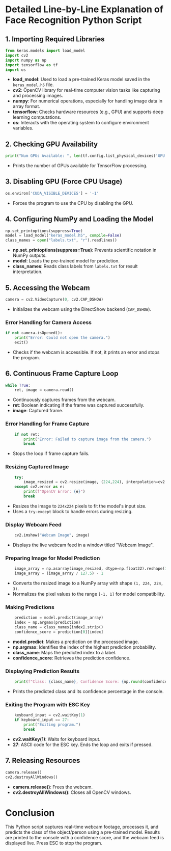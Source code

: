 # Detailed Line-by-Line Explanation of Face Recognition Python Script

## 1. Importing Required Libraries
```python
from keras.models import load_model
import cv2
import numpy as np
import tensorflow as tf
import os
```
- **load_model**: Used to load a pre-trained Keras model saved in the `keras_model.h5` file.
- **cv2**: OpenCV library for real-time computer vision tasks like capturing and processing images.
- **numpy**: For numerical operations, especially for handling image data in array format.
- **tensorflow**: Checks hardware resources (e.g., GPU) and supports deep learning computations.
- **os**: Interacts with the operating system to configure environment variables.

## 2. Checking GPU Availability
```python
print("Num GPUs Available: ", len(tf.config.list_physical_devices('GPU')))
```
- Prints the number of GPUs available for TensorFlow processing.

## 3. Disabling GPU (Force CPU Usage)
```python
os.environ['CUDA_VISIBLE_DEVICES'] = '-1'
```
- Forces the program to use the CPU by disabling the GPU.

## 4. Configuring NumPy and Loading the Model
```python
np.set_printoptions(suppress=True)
model = load_model("keras_model.h5", compile=False)
class_names = open("labels.txt", "r").readlines()
```
- **np.set_printoptions(suppress=True)**: Prevents scientific notation in NumPy outputs.
- **model**: Loads the pre-trained model for prediction.
- **class_names**: Reads class labels from `labels.txt` for result interpretation.

## 5. Accessing the Webcam
```python
camera = cv2.VideoCapture(0, cv2.CAP_DSHOW)
```
- Initializes the webcam using the DirectShow backend (`CAP_DSHOW`).

### Error Handling for Camera Access
```python
if not camera.isOpened():
    print("Error: Could not open the camera.")
    exit()
```
- Checks if the webcam is accessible. If not, it prints an error and stops the program.

## 6. Continuous Frame Capture Loop
```python
while True:
    ret, image = camera.read()
```
- Continuously captures frames from the webcam.
- **ret**: Boolean indicating if the frame was captured successfully.
- **image**: Captured frame.

### Error Handling for Frame Capture
```python
    if not ret:
        print("Error: Failed to capture image from the camera.")
        break
```
- Stops the loop if frame capture fails.

### Resizing Captured Image
```python
    try:
        image_resized = cv2.resize(image, (224,224), interpolation=cv2.INTER_AREA)
    except cv2.error as e:
        print(f"OpenCV Error: {e}")
        break
```
- Resizes the image to `224x224` pixels to fit the model's input size.
- Uses a `try-except` block to handle errors during resizing.

### Display Webcam Feed
```python
    cv2.imshow("Webcam Image", image)
```
- Displays the live webcam feed in a window titled "Webcam Image".

### Preparing Image for Model Prediction
```python
    image_array = np.asarray(image_resized, dtype=np.float32).reshape(1, 224, 224, 3)
    image_array = (image_array / 127.5) - 1
```
- Converts the resized image to a NumPy array with shape `(1, 224, 224, 3)`.
- Normalizes the pixel values to the range `[-1, 1]` for model compatibility.

### Making Predictions
```python
    prediction = model.predict(image_array)
    index = np.argmax(prediction)
    class_name = class_names[index].strip()
    confidence_score = prediction[0][index]
```
- **model.predict**: Makes a prediction on the processed image.
- **np.argmax**: Identifies the index of the highest prediction probability.
- **class_name**: Maps the predicted index to a label.
- **confidence_score**: Retrieves the prediction confidence.

### Displaying Prediction Results
```python
    print(f"Class: {class_name}, Confidence Score: {np.round(confidence_score * 100, 2)}%")
```
- Prints the predicted class and its confidence percentage in the console.

### Exiting the Program with ESC Key
```python
    keyboard_input = cv2.waitKey(1)
    if keyboard_input == 27:
        print("Exiting program.")
        break
```
- **cv2.waitKey(1)**: Waits for keyboard input.
- **27**: ASCII code for the ESC key. Ends the loop and exits if pressed.

## 7. Releasing Resources
```python
camera.release()
cv2.destroyAllWindows()
```
- **camera.release()**: Frees the webcam.
- **cv2.destroyAllWindows()**: Closes all OpenCV windows.

# Conclusion
This Python script captures real-time webcam footage, processes it, and predicts the class of the object/person using a pre-trained model. Results are printed to the console with a confidence score, and the webcam feed is displayed live. Press ESC to stop the program.

